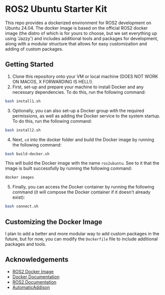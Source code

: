 # ROS2 Ubuntu Starter Kit

This repo provides a dockerized environment for ROS2 development on Ubuntu 24.04. The docker image is based on the official ROS2 docker image (the distro of which is for yours to choose, but we set everything up using 'Jazzy') and includes additional tools and packages for development, along with a modular structure that allows for easy customization and adding of custom packages.

## Getting Started

1. Clone this repository onto your VM or local machine (DOES NOT WORK ON MACOS, X FORWARDING IS HELL!).
2. First, set-up and prepare your machine to install Docker and any necessary dependencies. To do this, run the following command:

```bash
bash install1.sh
```

3. Optionally, you can also set-up a Docker group with the required permissions, as well as adding the Docker service to the system startup. To do this, run the following command:

```bash
bash install2.sh
```

4. Next, `cd` into the docker folder and build the Docker image by running the following command:

```bash
bash build-docker.sh
```

This will build the Docker image with the name `ros2ubuntu`. See to it that the image is built successfully by running the following command:

```bash
docker images
```

5. Finally, you can access the Docker container by running the following command (it will compose the Docker container if it doesn't already exist):

```bash
bash connect.sh
```

## Customizing the Docker Image

I plan to add a better and more modular way to add custom packages in the future, but for now, you can modify the `Dockerfile` file to include additional packages and tools.

## Acknowledgements

- [ROS2 Docker Image](https://hub.docker.com/r/osrf/ros2/)
- [Docker Documentation](https://docs.docker.com/)
- [ROS2 Documentation](https://docs.ros.org/en/jazzy/)
- [AutomaticAddison](https://automaticaddison.com/)
